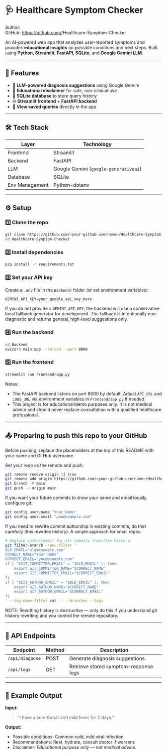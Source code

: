 # 🩺 Healthcare Symptom Checker

Author: <Rahul>  
GitHub: https://github.com/<RahulDosapati>/Healthcare-Symptom-Checker

An AI-powered web app that analyzes user-reported symptoms and provides **educational insights** on possible conditions and next steps.
Built using **Python, Streamlit, FastAPI, SQLite**, and **Google Gemini LLM**.

---

## 🚀 Features

* 🤖 **LLM-powered diagnosis suggestions** using Google Gemini
* 🧾 **Educational disclaimer** for safe, non-clinical use
* 💾 **SQLite database** to store query history
* 🌐 **Streamlit frontend** + **FastAPI backend**
* 📜 **View saved queries** directly in the app

---

## 🛠️ Tech Stack

| Layer          | Technology                            |
| -------------- | ------------------------------------- |
| Frontend       | Streamlit                             |
| Backend        | FastAPI                               |
| LLM            | Google Gemini (`google-generativeai`) |
| Database       | SQLite                                |
| Env Management | Python-dotenv                         |

---

## ⚙️ Setup

### 1️⃣ Clone the repo

```bash
git clone https://github.com/<your-github-username>/Healthcare-Symptom-Checker.git
cd Healthcare-Symptom-Checker
```

### 2️⃣ Install dependencies

```bash
pip install -r requirements.txt
```

### 3️⃣ Set your API key

Create a `.env` file in the `Backend/` folder (or set environment variables):

```
GEMINI_API_KEY=your_google_api_key_here
```

If you do not provide a `GEMINI_API_KEY`, the backend will use a conservative local fallback generator for development. The fallback is intentionally non-diagnostic and returns general, high-level suggestions only.

### 4️⃣ Run the backend

```bash
cd Backend
uvicorn main:app --reload --port 8000
```

### 5️⃣ Run the frontend

```bash
streamlit run Frontend/app.py
```

Notes:
- The FastAPI backend listens on port 8000 by default. Adjust `API_URL` and `LOGS_URL` via environment variables in `Frontend/app.py` if needed.
- This project is for educational/demo purposes only. It is not medical advice and should never replace consultation with a qualified healthcare professional.

---

## 📤 Preparing to push this repo to your GitHub

Before pushing, replace the placeholders at the top of this README with your name and GitHub username.

Set your repo as the remote and push:

```bash
git remote remove origin || true
git remote add origin https://github.com/<your-github-username>/Healthcare-Symptom-Checker.git
git branch -M main
git push -u origin main
```

If you want your future commits to show your name and email locally, configure git:

```bash
git config user.name "Your Name"
git config user.email "you@example.com"
```

If you need to rewrite commit authorship in existing commits, do that carefully (this rewrites history). A simple approach for small repos:

```bash
# Replace author/email for all commits (rewrites history)
git filter-branch --env-filter '
OLD_EMAIL="old@example.com"
CORRECT_NAME="Your Name"
CORRECT_EMAIL="you@example.com"
if [ "$GIT_COMMITTER_EMAIL" = "$OLD_EMAIL" ]; then
	export GIT_COMMITTER_NAME="$CORRECT_NAME"
	export GIT_COMMITTER_EMAIL="$CORRECT_EMAIL"
fi
if [ "$GIT_AUTHOR_EMAIL" = "$OLD_EMAIL" ]; then
	export GIT_AUTHOR_NAME="$CORRECT_NAME"
	export GIT_AUTHOR_EMAIL="$CORRECT_EMAIL"
fi
' --tag-name-filter cat -- --branches --tags
```

NOTE: Rewriting history is destructive — only do this if you understand git history rewriting and you control the remote repository.

---

## 🧠 API Endpoints

| Endpoint        | Method | Description                           |
| --------------- | ------ | ------------------------------------- |
| `/api/diagnose` | POST   | Generate diagnosis suggestions        |
| `/api/logs`     | GET    | Retrieve stored symptom-response logs |

---

## 🧾 Example Output

**Input:**

> “I have a sore throat and mild fever for 2 days.”

**Output:**

* Possible conditions: Common cold, mild viral infection
* Recommendations: Rest, hydrate, consult doctor if worsens
* Disclaimer: *Educational purpose only — not medical advice.*


